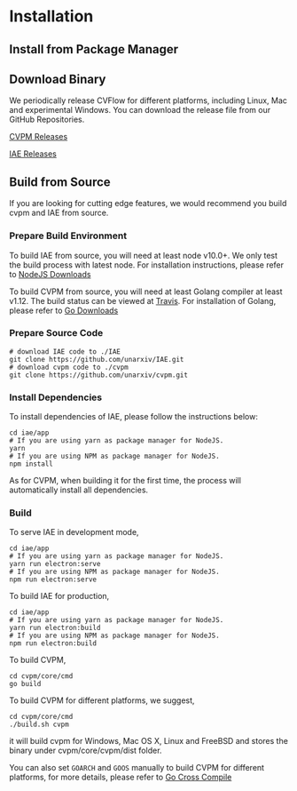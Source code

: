 # Installation

## Install from Package Manager

## Download Binary

We periodically release CVFlow for different platforms, including Linux, Mac and experimental Windows. You can download the release file from our GitHub Repositories.

[CVPM Releases](https://github.com/unarxiv/cvpm/releases)

[IAE Releases](https://github.com/unarxiv/iae/releases)

## Build from Source

If you are looking for cutting edge features, we would recommend you build cvpm and IAE from source.

### Prepare Build Environment

To build IAE from source, you will need at least node v10.0+. We only test the build process with latest node. For installation instructions, please refer to [NodeJS Downloads](https://nodejs.org/en/download/)

To build CVPM from source, you will need at least Golang compiler at least v1.12. The build status can be viewed at [Travis](https://travis-ci.org/unarxiv/CVPM). For installation of Golang, please refer to [Go Downloads](https://golang.org/dl/)

### Prepare Source Code

```shell
# download IAE code to ./IAE
git clone https://github.com/unarxiv/IAE.git  
# download cvpm code to ./cvpm
git clone https://github.com/unarxiv/cvpm.git 
```

### Install Dependencies

To install dependencies of IAE, please follow the instructions below:

```shell
cd iae/app
# If you are using yarn as package manager for NodeJS.
yarn
# If you are using NPM as package manager for NodeJS.
npm install
```

As for CVPM, when building it for the first time, the process will automatically install all dependencies.

### Build

To serve IAE in development mode,

```shell
cd iae/app
# If you are using yarn as package manager for NodeJS.
yarn run electron:serve
# If you are using NPM as package manager for NodeJS.
npm run electron:serve
```

To build IAE for production,

```shell
cd iae/app
# If you are using yarn as package manager for NodeJS.
yarn run electron:build
# If you are using NPM as package manager for NodeJS.
npm run electron:build
```

To build CVPM,

```shell
cd cvpm/core/cmd
go build
```

To build CVPM for different platforms, we suggest,

```shell
cd cvpm/core/cmd
./build.sh cvpm
```

it will build cvpm for Windows, Mac OS X, Linux and FreeBSD and stores the binary under cvpm/core/cvpm/dist folder.

You can also set ```GOARCH``` and ```GOOS``` manually to build CVPM for different platforms, for more details, please refer to [Go Cross Compile](https://golangcookbook.com/chapters/running/cross-compiling/)
